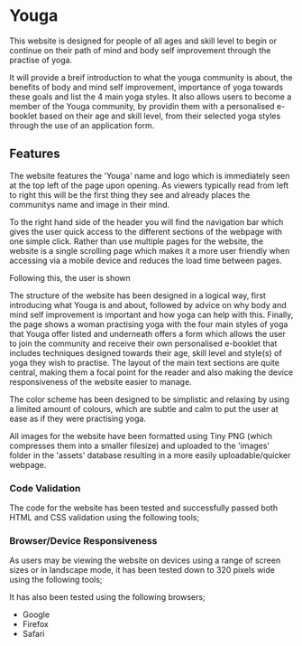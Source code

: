 # **Youga**
This website is designed for people of all ages and skill level to begin or continue on their path of mind and body self improvement through the practise of yoga.

It will provide a breif introduction to what the youga community is about, the benefits of body and mind self improvement, importance of yoga towards these goals and list the 4 main yoga styles. It also allows users to become a member of the Youga community, by providin them with a personalised e-booklet based on their age and skill level, from their selected yoga styles through the use of an application form. 

## **Features**
The website features the 'Youga' name and logo which is immediately seen at the top left of the page upon opening. As viewers typically read from left to right this will be the first thing they see and already places the communitys name and image in their mind. 

To the right hand side of the header you will find the navigation bar which gives the user quick access to the different sections of the webpage with one simple click. Rather than use multiple pages for the website, the website is a single scrolling page which makes it a more user friendly when accessing via a mobile device and reduces the load time between pages.

Following this, the user is shown 

The structure of the website has been designed in a logical way, first introducing what Youga is and about, followed by advice on why body and mind self improvement is important and how yoga can help with this. Finally, the page shows a woman practising yoga with the four main styles of yoga that Youga offer listed and underneath offers a form which allows the user to join the community and receive their own personalised e-booklet that includes techniques designed towards their age, skill level and style(s) of yoga they wish to practise. The layout of the main text sections are quite central, making them a focal point for the reader and also making the device responsiveness of the website easier to manage.

The color scheme has been designed to be simplistic and relaxing by using a limited amount of colours, which are subtle and calm to put the user at ease as if they were practising yoga. 

All images for the website have been formatted using Tiny PNG (which compresses them into a smaller filesize) and uploaded to the 'images' folder in the 'assets' database resulting in a more easily uploadable/quicker webpage.

### **Code Validation**
The code for the website has been tested and successfully passed both HTML and CSS validation using the following tools;

### Browser/Device Responsiveness
As users may be viewing the website on devices using a range of screen sizes or in landscape mode, it has been tested down to 320 pixels wide using the following tools;

It has also been tested using the following browsers;
- Google
- Firefox
- Safari


